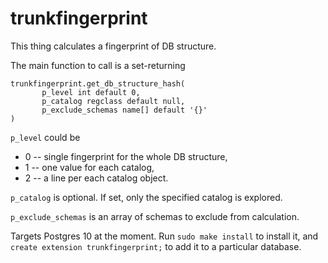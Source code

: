 # trunkfingerprint
This thing calculates a fingerprint of DB structure.

The main function to call is a set-returning
```
trunkfingerprint.get_db_structure_hash(
       p_level int default 0,
       p_catalog regclass default null,
       p_exclude_schemas name[] default '{}'
)
```
`p_level` could be
* 0 -- single fingerprint for the whole DB structure,
* 1 -- one value for each catalog,
* 2 -- a line per each catalog object.

`p_catalog` is optional. If set, only the specified catalog is explored.

`p_exclude_schemas` is an array of schemas to exclude from calculation.

Targets Postgres 10 at the moment.
Run `sudo make install` to install it, and `create extension trunkfingerprint;` to add it to a particular database.
